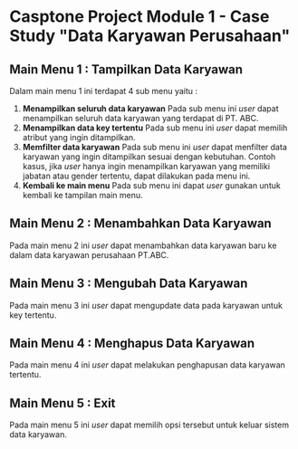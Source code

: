 # Casptone Project  Module 1 - Case Study "Data Karyawan Perusahaan"

## Main Menu 1 : Tampilkan Data Karyawan
  Dalam main menu 1 ini terdapat 4 sub menu yaitu :
  1. **Menampilkan seluruh data karyawan**
     Pada sub menu ini *user* dapat menampilkan seluruh data karyawan yang terdapat di PT. ABC.
  2. **Menampilkan data key tertentu**
     Pada sub menu ini *user* dapat memilih atribut yang ingin ditampilkan.
  3. **Memfilter data karyawan**
     Pada sub menu ini *user* dapat menfilter data karyawan yang ingin ditampilkan sesuai dengan kebutuhan.
     Contoh kasus, jika *user* hanya ingin menampilkan karyawan yang memiliki jabatan atau gender tertentu, dapat dilakukan
     pada menu ini.
  5. **Kembali ke main menu**
     Pada sub menu ini dapat *user* gunakan untuk kembali ke tampilan main menu.
## Main Menu 2 : Menambahkan Data Karyawan
   Pada main menu 2 ini *user* dapat menambahkan data karyawan baru ke dalam data karyawan perusahaan PT.ABC.
## Main Menu 3 : Mengubah Data Karyawan
   Pada main menu 3 ini *user* dapat mengupdate data pada karyawan untuk key tertentu.
## Main Menu 4 : Menghapus Data Karyawan
  Pada main menu 4 ini *user* dapat melakukan penghapusan data karyawan tertentu.
## Main Menu 5 : Exit
  Pada main menu 5 ini *user* dapat memilih opsi tersebut untuk keluar sistem data karyawan.
  


